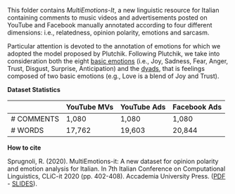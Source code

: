 This folder contains *MultiEmotions-It*, a new linguistic resource for Italian containing comments to music videos and advertisements posted on YouTube and Facebook manually annotated according to four different dimensions: i.e., relatedness, opinion polarity, emotions and sarcasm.  

Particular attention is devoted to the annotation of emotions for which we adopted the model proposed by Plutchik. Following Plutchik, we take into consideration both the eight [basic emotions](https://commons.wikimedia.org/wiki/File:Plutchik-wheel.svg) (i.e., Joy, Sadness, Fear, Anger, Trust, Disgust, Surprise, Anticipation) and the [dyads](https://i.pinimg.com/originals/83/93/d6/8393d660082c3124a684edc3cade4607.jpg), that is feelings composed of two basic emotions (e.g., Love is a blend of Joy and Trust).

**Dataset Statistics**

|  | YouTube MVs | YouTube Ads | Facebook Ads |
|-|-|-|-|
| # COMMENTS | 1,080 | 1,080 | 1,080 |
| # WORDS | 17,762 | 19,603 | 20,844 |

**How to cite**

Sprugnoli, R. (2020). MultiEmotions-it: A new dataset for opinion polarity and emotion analysis for Italian. In 7th Italian Conference on Computational Linguistics, CLiC-it 2020 (pp. 402-408). Accademia University Press. ([PDF](http://ceur-ws.org/Vol-2769/paper_08.pdf) - [SLIDES](https://www.researchgate.net/publication/349732636_MultiEmotions-It_a_New_Dataset_for_Opinion_Polarity_and_Emotion_Analysis_for_Italian)).
